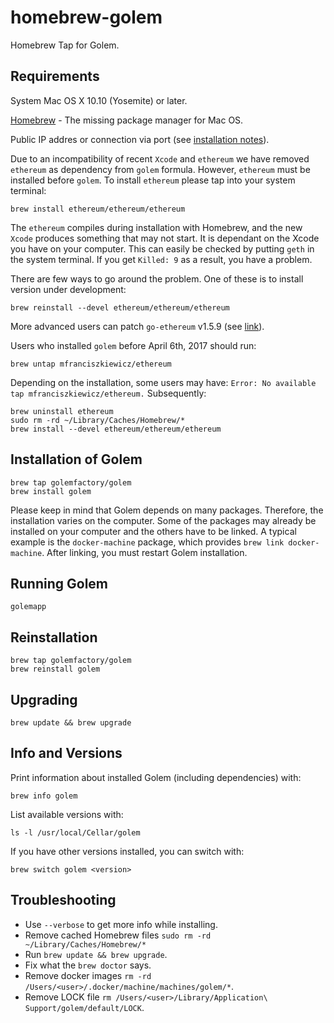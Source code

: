 homebrew-golem
=================

Homebrew Tap for Golem.

## Requirements
System Mac OS X 10.10 (Yosemite) or later.

[Homebrew](https://brew.sh/) - The missing package manager for Mac OS.

Public IP addres or connection via port (see [installation notes](https://github.com/golemfactory/golem/wiki/Installation)).



Due to an incompatibility of recent `Xcode` and `ethereum` we have removed `ethereum` as dependency from `golem` formula.
However, `ethereum` must be installed before `golem`. To install `ethereum` please tap into your system terminal:
```
brew install ethereum/ethereum/ethereum
```

The `ethereum` compiles during installation with Homebrew, and the new `Xcode` produces something that may not start. 
It is dependant on the Xcode you have on your computer. This can easily be checked by putting `geth` in the system terminal. 
If you get `Killed: 9` as a result, you have a problem.

There are few ways to go around the problem. One of these is to install version under development:
```
brew reinstall --devel ethereum/ethereum/ethereum
```
More advanced users can patch `go-ethereum` v1.5.9 (see [link](https://github.com/golang/go/issues/19734)).

Users who installed `golem` before April 6th, 2017 should run:
```
brew untap mfranciszkiewicz/ethereum
```
Depending on the installation, some users may have: `Error: No available tap mfranciszkiewicz/ethereum.` Subsequently:
```
brew uninstall ethereum
sudo rm -rd ~/Library/Caches/Homebrew/*
brew install --devel ethereum/ethereum/ethereum
```

## Installation of Golem
```
brew tap golemfactory/golem
brew install golem
```
Please keep in mind that Golem depends on many packages. Therefore, the installation varies on the computer. Some of the packages may already be installed on your computer and the others have to be linked. A typical example is the `docker-machine` package, which provides `brew link docker-machine`. After linking, you must restart Golem installation.


## Running Golem
`golemapp`


## Reinstallation
```
brew tap golemfactory/golem
brew reinstall golem
```


## Upgrading
```
brew update && brew upgrade
```


## Info and Versions
Print information about installed Golem (including dependencies) with:
```
brew info golem
```

List available versions with:
```
ls -l /usr/local/Cellar/golem
```

If you have other versions installed, you can switch with:
```
brew switch golem <version>
```


## Troubleshooting

* Use `--verbose` to get more info while installing.
* Remove cached Homebrew files `sudo rm -rd ~/Library/Caches/Homebrew/*`
* Run `brew update && brew upgrade`.
* Fix what the `brew doctor` says.
* Remove docker images `rm -rd /Users/<user>/.docker/machine/machines/golem/*`.
* Remove LOCK file `rm /Users/<user>/Library/Application\ Support/golem/default/LOCK`.
